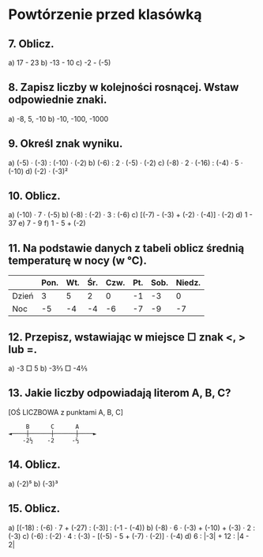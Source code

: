 # Powtórzenie przed klasówką

## 7. Oblicz.
a) 17 - 23
b) -13 - 10
c) -2 - (-5)

## 8. Zapisz liczby w kolejności rosnącej. Wstaw odpowiednie znaki.
a) -8, 5, -10
b) -10, -100, -1000

## 9. Określ znak wyniku.
a) (-5) · (-3) : (-10) · (-2)
b) (-6) : 2 · (-5) · (-2)
c) (-8) · 2 · (-16) : (-4) · 5 · (-10)
d) (-2) · (-3)²

## 10. Oblicz.
a) (-10) · 7 · (-5)
b) (-8) : (-2) · 3 : (-6)
c) [(-7) - (-3) + (-2) · (-4)] · (-2)
d) 1 - 37
e) 7 - 9
f) 1 - 5 + (-2)

## 11. Na podstawie danych z tabeli oblicz średnią temperaturę w nocy (w °C).

| | Pon. | Wt. | Śr. | Czw. | Pt. | Sob. | Niedz. |
|---|---|---|---|---|---|---|---|
| Dzień | 3 | 5 | 2 | 0 | -1 | -3 | 0 |
| Noc | -5 | -4 | -4 | -6 | -7 | -9 | -7 |

## 12. Przepisz, wstawiając w miejsce □ znak <, > lub =.
a) -3 □ 5
b) -3⅔ □ -4⅖

## 13. Jakie liczby odpowiadają literom A, B, C?

[OŚ LICZBOWA z punktami A, B, C]
```
     B      C      A
◄────┼──────┼──────┼────►
    -2½    -2     -⅔
```

## 14. Oblicz.
a) (-2)⁵
b) (-3)³

## 15. Oblicz.
a) [(-18) : (-6) · 7 + (-27) : (-3)] : (-1 - (-4))
b) (-8) · 6 · (-3) + (-10) + (-3) · 2 : (-3)
c) (-6) : (-2) · 4 : (-3) - [(-5) - 5 + (-7) · (-2)] · (-4)
d) 6 : |-3| + 12 : |4 - 2|